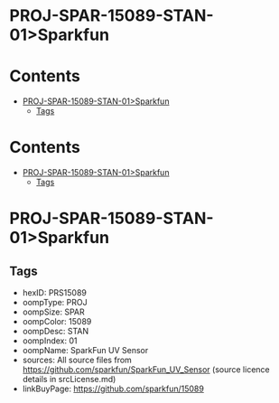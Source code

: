 
PROJ-SPAR-15089-STAN-01>Sparkfun
================================

Contents
========

* [PROJ-SPAR-15089-STAN-01>Sparkfun](#proj-spar-15089-stan-01sparkfun)
	* [Tags](#tags)

Contents
========

* [PROJ-SPAR-15089-STAN-01>Sparkfun](#proj-spar-15089-stan-01sparkfun)
	* [Tags](#tags)

# PROJ-SPAR-15089-STAN-01>Sparkfun

## Tags

- hexID: PRS15089
- oompType: PROJ
- oompSize: SPAR
- oompColor: 15089
- oompDesc: STAN
- oompIndex: 01
- oompName: SparkFun UV Sensor
- sources: All source files from https://github.com/sparkfun/SparkFun_UV_Sensor (source licence details in srcLicense.md)
- linkBuyPage: https://github.com/sparkfun/15089
